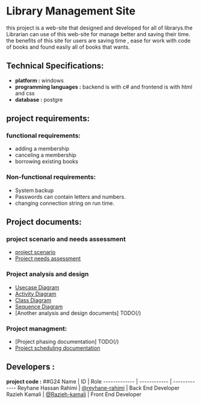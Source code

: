 # Library Management Site
this project is a web-site that designed and developed for all of librarys.the Librarian can use of this web-site for manage better and saving their time. the benefits of this site for users are saving time , ease for work with code of books and found easily all of books that wants.

## Technical Specifications:
* **platform :** windows
* **programming languages :** backend is with c# and frontend is with html and css 
* **database :** postgre

## project requirements:
### functional requirements:
* adding a membership
* canceling a membership
* borrowing existing books

### Non-functional requirements:
* System backup
* Passwords can contain letters and numbers.
* changing connection string on run time.

## Project documents:
### project scenario and needs assessment
* [project scenario](/Documentation/Scenario.md)
* [Project needs assessment](/Documentation/requirement.md)
### Project analysis and design
* [Usecase Diagram](/Documentation/UsecaseDiagram/usecase.JPG)
* [Activity Diagram](/Documentation/ActivityDiagram/)
* [Class Diagram](/Documentation/ClassDiagram/classdiagram.JPG)
* [Sequence Diagram](/Documentation/SequeneDiagram/)
* [Another analysis and design documents] TODO(/)

### Project managment:
* [Project phasing documentation] TODO(/)
* [Project scheduling documentation](/Documentation/ProjectScheduling.md)

## Developers :
**project code :** ##G24
Name  | ID | Role
 ------------- | ------------ | -------------
Reyhane Hassan Rahimi | [@reyhane-rahimi](https://github.com/reyhan-rahimi) | Back End Developer
Razieh Kamali | [@Razieh-kamali](https://github.com/Raziye-kamali) | Front End Developer
